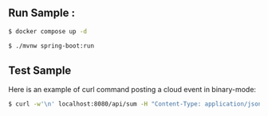 ## Run Sample : 

```sh
$ docker compose up -d
```

```sh 
$ ./mvnw spring-boot:run
```
     
## Test Sample

  
Here is an example of curl command posting a cloud event in binary-mode:

```sh
$ curl -w'\n' localhost:8080/api/sum -H "Content-Type: application/json"  -d '{"firstNumber":"10","secondNumber":"20"}' -
```

